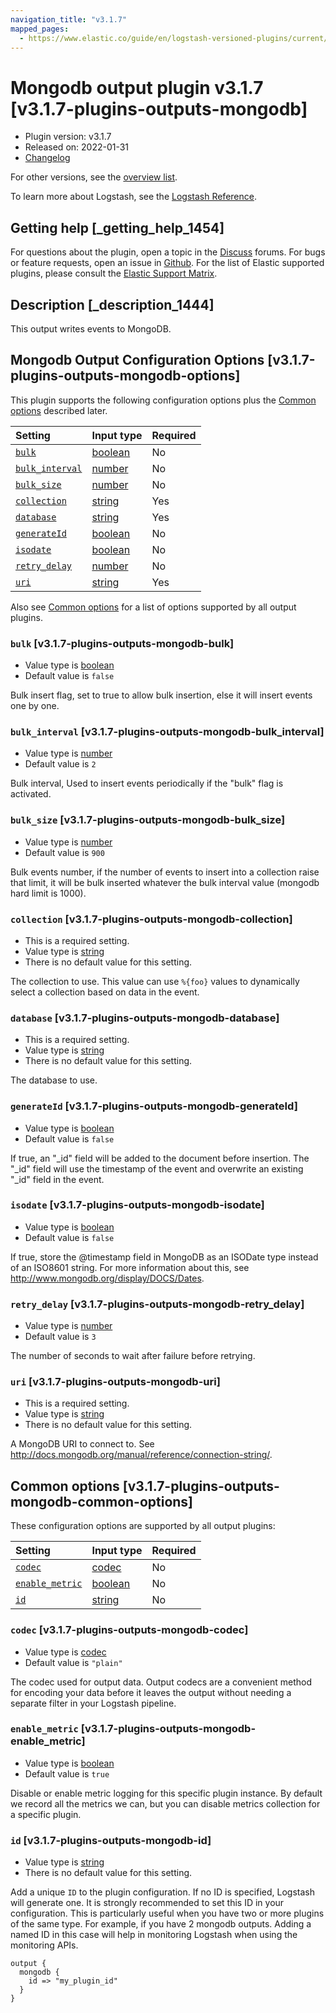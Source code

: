 ```yaml
---
navigation_title: "v3.1.7"
mapped_pages:
  - https://www.elastic.co/guide/en/logstash-versioned-plugins/current/v3.1.7-plugins-outputs-mongodb.html
---
```


# Mongodb output plugin v3.1.7 [v3.1.7-plugins-outputs-mongodb]

* Plugin version: v3.1.7
* Released on: 2022-01-31
* [Changelog](https://github.com/logstash-plugins/logstash-output-mongodb/blob/v3.1.7/CHANGELOG.md)

For other versions, see the [overview list](output-mongodb-index.md).

To learn more about Logstash, see the [Logstash Reference](https://www.elastic.co/guide/en/logstash/current/index.html).

## Getting help [_getting_help_1454]

For questions about the plugin, open a topic in the [Discuss](http://discuss.elastic.co) forums. For bugs or feature requests, open an issue in [Github](https://github.com/logstash-plugins/logstash-output-mongodb). For the list of Elastic supported plugins, please consult the [Elastic Support Matrix](https://www.elastic.co/support/matrix#matrix_logstash_plugins).

## Description [_description_1444]

This output writes events to MongoDB.

## Mongodb Output Configuration Options [v3.1.7-plugins-outputs-mongodb-options]

This plugin supports the following configuration options plus the [Common options](v3-1-7-plugins-outputs-mongodb.md#v3.1.7-plugins-outputs-mongodb-common-options) described later.

| Setting | Input type | Required |
| :- | :- | :- |
| [`bulk`](v3-1-7-plugins-outputs-mongodb.md#v3.1.7-plugins-outputs-mongodb-bulk) | [boolean](/lsr/value-types.md#boolean) | No |
| [`bulk_interval`](v3-1-7-plugins-outputs-mongodb.md#v3.1.7-plugins-outputs-mongodb-bulk_interval) | [number](/lsr/value-types.md#number) | No |
| [`bulk_size`](v3-1-7-plugins-outputs-mongodb.md#v3.1.7-plugins-outputs-mongodb-bulk_size) | [number](/lsr/value-types.md#number) | No |
| [`collection`](v3-1-7-plugins-outputs-mongodb.md#v3.1.7-plugins-outputs-mongodb-collection) | [string](/lsr/value-types.md#string) | Yes |
| [`database`](v3-1-7-plugins-outputs-mongodb.md#v3.1.7-plugins-outputs-mongodb-database) | [string](/lsr/value-types.md#string) | Yes |
| [`generateId`](v3-1-7-plugins-outputs-mongodb.md#v3.1.7-plugins-outputs-mongodb-generateId) | [boolean](/lsr/value-types.md#boolean) | No |
| [`isodate`](v3-1-7-plugins-outputs-mongodb.md#v3.1.7-plugins-outputs-mongodb-isodate) | [boolean](/lsr/value-types.md#boolean) | No |
| [`retry_delay`](v3-1-7-plugins-outputs-mongodb.md#v3.1.7-plugins-outputs-mongodb-retry_delay) | [number](/lsr/value-types.md#number) | No |
| [`uri`](v3-1-7-plugins-outputs-mongodb.md#v3.1.7-plugins-outputs-mongodb-uri) | [string](/lsr/value-types.md#string) | Yes |

Also see [Common options](v3-1-7-plugins-outputs-mongodb.md#v3.1.7-plugins-outputs-mongodb-common-options) for a list of options supported by all output plugins.

### `bulk` [v3.1.7-plugins-outputs-mongodb-bulk]

* Value type is [boolean](/lsr/value-types.md#boolean)
* Default value is `false`

Bulk insert flag, set to true to allow bulk insertion, else it will insert events one by one.

### `bulk_interval` [v3.1.7-plugins-outputs-mongodb-bulk_interval]

* Value type is [number](/lsr/value-types.md#number)
* Default value is `2`

Bulk interval, Used to insert events periodically if the "bulk" flag is activated.

### `bulk_size` [v3.1.7-plugins-outputs-mongodb-bulk_size]

* Value type is [number](/lsr/value-types.md#number)
* Default value is `900`

Bulk events number, if the number of events to insert into a collection raise that limit, it will be bulk inserted whatever the bulk interval value (mongodb hard limit is 1000).

### `collection` [v3.1.7-plugins-outputs-mongodb-collection]

* This is a required setting.
* Value type is [string](/lsr/value-types.md#string)
* There is no default value for this setting.

The collection to use. This value can use `%{foo}` values to dynamically select a collection based on data in the event.

### `database` [v3.1.7-plugins-outputs-mongodb-database]

* This is a required setting.
* Value type is [string](/lsr/value-types.md#string)
* There is no default value for this setting.

The database to use.

### `generateId` [v3.1.7-plugins-outputs-mongodb-generateId]

* Value type is [boolean](/lsr/value-types.md#boolean)
* Default value is `false`

If true, an "\_id" field will be added to the document before insertion. The "\_id" field will use the timestamp of the event and overwrite an existing "\_id" field in the event.

### `isodate` [v3.1.7-plugins-outputs-mongodb-isodate]

* Value type is [boolean](/lsr/value-types.md#boolean)
* Default value is `false`

If true, store the @timestamp field in MongoDB as an ISODate type instead of an ISO8601 string. For more information about this, see <http://www.mongodb.org/display/DOCS/Dates>.

### `retry_delay` [v3.1.7-plugins-outputs-mongodb-retry_delay]

* Value type is [number](/lsr/value-types.md#number)
* Default value is `3`

The number of seconds to wait after failure before retrying.

### `uri` [v3.1.7-plugins-outputs-mongodb-uri]

* This is a required setting.
* Value type is [string](/lsr/value-types.md#string)
* There is no default value for this setting.

A MongoDB URI to connect to. See <http://docs.mongodb.org/manual/reference/connection-string/>.

## Common options [v3.1.7-plugins-outputs-mongodb-common-options]

These configuration options are supported by all output plugins:

| Setting | Input type | Required |
| :- | :- | :- |
| [`codec`](v3-1-7-plugins-outputs-mongodb.md#v3.1.7-plugins-outputs-mongodb-codec) | [codec](/lsr/value-types.md#codec) | No |
| [`enable_metric`](v3-1-7-plugins-outputs-mongodb.md#v3.1.7-plugins-outputs-mongodb-enable_metric) | [boolean](/lsr/value-types.md#boolean) | No |
| [`id`](v3-1-7-plugins-outputs-mongodb.md#v3.1.7-plugins-outputs-mongodb-id) | [string](/lsr/value-types.md#string) | No |

### `codec` [v3.1.7-plugins-outputs-mongodb-codec]

* Value type is [codec](/lsr/value-types.md#codec)
* Default value is `"plain"`

The codec used for output data. Output codecs are a convenient method for encoding your data before it leaves the output without needing a separate filter in your Logstash pipeline.

### `enable_metric` [v3.1.7-plugins-outputs-mongodb-enable_metric]

* Value type is [boolean](/lsr/value-types.md#boolean)
* Default value is `true`

Disable or enable metric logging for this specific plugin instance. By default we record all the metrics we can, but you can disable metrics collection for a specific plugin.

### `id` [v3.1.7-plugins-outputs-mongodb-id]

* Value type is [string](/lsr/value-types.md#string)
* There is no default value for this setting.

Add a unique `ID` to the plugin configuration. If no ID is specified, Logstash will generate one. It is strongly recommended to set this ID in your configuration. This is particularly useful when you have two or more plugins of the same type. For example, if you have 2 mongodb outputs. Adding a named ID in this case will help in monitoring Logstash when using the monitoring APIs.

```
output {
  mongodb {
    id => "my_plugin_id"
  }
}
```
